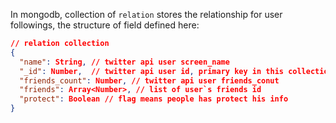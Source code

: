In mongodb, collection of `relation` stores the relationship for user followings, the structure of field defined here:

```json
// relation collection
{
  "name": String, // twitter api user screen_name
  "_id": Number,  // twitter api user id, primary key in this collection
  "friends_count": Number, // twitter api user friends_conut
  "friends": Array<Number>, // list of user`s friends id
  "protect": Boolean // flag means people has protect his info
}
```

